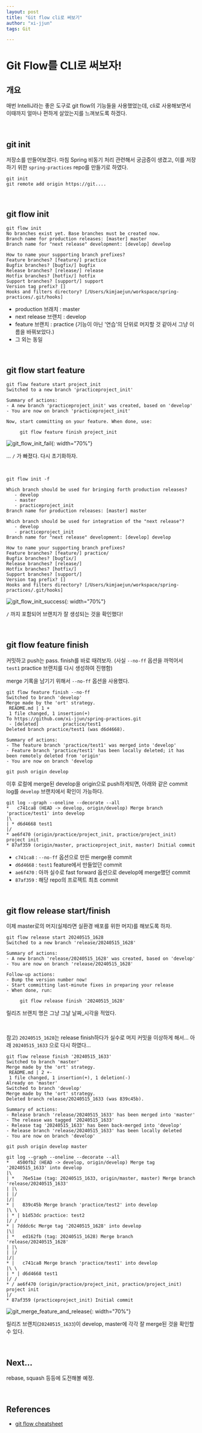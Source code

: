 ```yaml
---
layout: post
title: "Git flow cli로 써보기"
author: "xi-jjun"
tags: Git

---
```


# Git Flow를 CLI로 써보자!

## 개요

매번 IntelliJ라는 좋은 도구로 git flow의 기능들을 사용했었는데, cli로 사용해보면서 이때까지 얼마나 편하게 살았는지를 느껴보도록 하겠다.

<br>

## git init

저장소를 만들어보겠다. 마침 Spring 비동기 처리 관련해서 궁금증이 생겼고, 이를 저장하기 위한 `spring-practices` repo를 만들기로 하였다.

```shell
git init
git remote add origin https://git....
```

<br>

## git flow init

```shell
git flow init
No branches exist yet. Base branches must be created now.
Branch name for production releases: [master] master
Branch name for "next release" development: [develop] develop

How to name your supporting branch prefixes?
Feature branches? [feature/] practice
Bugfix branches? [bugfix/] bugfix
Release branches? [release/] release
Hotfix branches? [hotfix/] hotfix
Support branches? [support/] support
Version tag prefix? []
Hooks and filters directory? [/Users/kimjaejun/workspace/spring-practices/.git/hooks]
```

- production 브래치 : master
- next release 브랜치 : develop
- feature 브랜치 : practice (기능이 아닌 '연습'의 단위로 머지할 것 같아서 그냥 이름을 바꿔보았다.)
- 그 외는 동일

<br>

## git flow start feature

```shell
git flow feature start project_init
Switched to a new branch 'practiceproject_init'

Summary of actions:
- A new branch 'practiceproject_init' was created, based on 'develop'
- You are now on branch 'practiceproject_init'

Now, start committing on your feature. When done, use:

     git flow feature finish project_init
```

![git_flow_init_fail](https://github.com/xi-jjun/xi-jjun.github.io/blob/master/_posts/git/img/git_flow_init_fail.png?raw=True){: width="70%"}

... `/` 가 빠졌다. 다시 초기화하자.

<br>

```shell
git flow init -f

Which branch should be used for bringing forth production releases?
   - develop
   - master
   - practiceproject_init
Branch name for production releases: [master] master

Which branch should be used for integration of the "next release"?
   - develop
   - practiceproject_init
Branch name for "next release" development: [develop] develop

How to name your supporting branch prefixes?
Feature branches? [feature/] practice/
Bugfix branches? [bugfix/]
Release branches? [release/]
Hotfix branches? [hotfix/]
Support branches? [support/]
Version tag prefix? []
Hooks and filters directory? [/Users/kimjaejun/workspace/spring-practices/.git/hooks]
```

![git_flow_init_success](https://github.com/xi-jjun/xi-jjun.github.io/blob/master/_posts/git/img/git_flow_init_success.png?raw=True){: width="70%"}

`/` 까지 포함되어 브랜치가 잘 생성되는 것을 확인했다!

<br>

## git flow feature finish

커밋하고 push는 pass. finish를 바로 때려보자. (사실 `--no-ff` 옵션을 까먹어서 `test1` practice 브랜치를 다시 생성하여 진행함)

merge 기록을 남기기 위해서 `--no-ff` 옵션을 사용했다.

```shell
git flow feature finish --no-ff
Switched to branch 'develop'
Merge made by the 'ort' strategy.
 README.md | 1 +
 1 file changed, 1 insertion(+)
To https://github.com/xi-jjun/spring-practices.git
 - [deleted]         practice/test1
Deleted branch practice/test1 (was d6d4668).

Summary of actions:
- The feature branch 'practice/test1' was merged into 'develop'
- Feature branch 'practice/test1' has been locally deleted; it has been remotely deleted from 'origin'
- You are now on branch 'develop
```

```shell
git push origin develop
```

이후 로컬에 merge된 develop을 origin으로 push하게되면, 아래와 같은 commit log를 `develop` 브랜치에서 확인이 가능하다.

```shell
git log --graph --oneline --decorate --all
*   c741ca8 (HEAD -> develop, origin/develop) Merge branch 'practice/test1' into develop
|\
| * d6d4668 test1
|/
* ae6f470 (origin/practice/project_init, practice/project_init) project init
* 87af359 (origin/master, practiceproject_init, master) Initial commit
```

- `c741ca8` : `--no-ff` 옵션으로 만든 merge용 commit
- `d6d4668` : `test1` feature에서 만들었던 commit
- `ae6f470` : 아까 실수로 fast forward 옵션으로 develop에 merge했던 commit
- `87af359` : 해당 repo의 프로젝트 최초 commit

<br>

## git flow release start/finish

이제 master로의 머지(실제라면 실환경 배포를 위한 머지)를 해보도록 하자.

```shell
git flow release start 20240515_1628
Switched to a new branch 'release/20240515_1628'

Summary of actions:
- A new branch 'release/20240515_1628' was created, based on 'develop'
- You are now on branch 'release/20240515_1628'

Follow-up actions:
- Bump the version number now!
- Start committing last-minute fixes in preparing your release
- When done, run:

     git flow release finish '20240515_1628'
```

릴리즈 브랜치 명은 그냥 그날 날짜_시각을 적었다.

<br>

참고) `20240515_1628`는 release finish하다가 실수로 머지 커밋을 이상하게 해서... 아래 `20240515_1633` 으로 다시 하였다...

```shell
git flow release finish '20240515_1633'
Switched to branch 'master'
Merge made by the 'ort' strategy.
 README.md | 2 +-
 1 file changed, 1 insertion(+), 1 deletion(-)
Already on 'master'
Switched to branch 'develop'
Merge made by the 'ort' strategy.
Deleted branch release/20240515_1633 (was 839c45b).

Summary of actions:
- Release branch 'release/20240515_1633' has been merged into 'master'
- The release was tagged '20240515_1633'
- Release tag '20240515_1633' has been back-merged into 'develop'
- Release branch 'release/20240515_1633' has been locally deleted
- You are now on branch 'develop'
```

```shell
git push origin develop master
```

```shell
git log --graph --oneline --decorate --all
*   4500fb2 (HEAD -> develop, origin/develop) Merge tag '20240515_1633' into develop
|\
| *   76e51ae (tag: 20240515_1633, origin/master, master) Merge branch 'release/20240515_1633'
| |\
| |/
|/|
* |   839c45b Merge branch 'practice/test2' into develop
|\ \
| * | b1d53dc practice: test2
|/ /
* | 7dddc6c Merge tag '20240515_1628' into develop
|\|
| *   ed162fb (tag: 20240515_1628) Merge branch 'release/20240515_1628'
| |\
| |/
|/|
* |   c741ca8 Merge branch 'practice/test1' into develop
|\ \
| * | d6d4668 test1
|/ /
* / ae6f470 (origin/practice/project_init, practice/project_init) project init
|/
* 87af359 (practiceproject_init) Initial commit
```

![git_merge_feature_and_release](https://github.com/xi-jjun/xi-jjun.github.io/blob/master/_posts/git/img/git_merge_feature_and_release.png?raw=True){: width="70%"}

릴리즈 브랜치(`20240515_1633`)이 develop, master에 각각 잘 merge된 것을 확인할 수 있다.

<br>

## Next...

rebase, squash 등등에 도전해볼 예정.

<br>

## References

- [git flow cheatsheet](http://danielkummer.github.io/git-flow-cheatsheet/)
